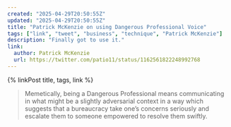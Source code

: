 ```yaml
---
created: "2025-04-29T20:50:55Z"
updated: "2025-04-29T20:50:55Z"
title: "Patrick McKenzie on using Dangerous Professional Voice"
tags: ["link", "tweet", "business", "technique", "Patrick McKenzie"]
description: "Finally got to use it."
link:
  author: Patrick McKenzie
  url: https://twitter.com/patio11/status/1162561822248992768
---
```


{% linkPost title, tags, link %}

> Memetically, being a Dangerous Professional means communicating in what might be a slightly adversarial context in a way which suggests that a bureaucracy take one’s concerns seriously and escalate them to someone empowered to resolve them swiftly.
